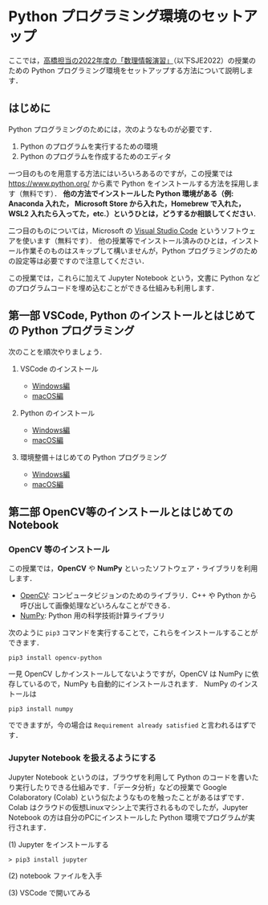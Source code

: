 # Python プログラミング環境のセットアップ



ここでは，[高橋担当の2022年度の「数理情報演習」](https://www-tlab.math.ryukoku.ac.jp/wiki/?SJE/2022)（以下SJE2022）の授業のための Python プログラミング環境をセットアップする方法について説明します．

## はじめに

Python プログラミングのためには，次のようなものが必要です．

1. Python のプログラムを実行するための環境
1. Python のプログラムを作成するためのエディタ

一つ目のものを用意する方法にはいろいろあるのですが，この授業では https://www.python.org/ から素で Python をインストールする方法を採用します（無料です）． **他の方法でインストールした Python 環境がある（例: Anaconda 入れた， Microsoft Store から入れた，Homebrew で入れた，WSL2 入れたら入ってた，etc.）というひとは，どうするか相談してください**．

二つ目のものについては，Microsoft の [Visual Studio Code](https://code.visualstudio.com/) というソフトウェアを使います（無料です）． 他の授業等でインストール済みのひとは，インストール作業そのものはスキップして構いませんが，Python プログラミングのための設定等は必要ですので注意してください．

この授業では，これらに加えて Jupyter Notebook という，文書に Python などのプログラムコードを埋め込むことができる仕組みも利用します．

## 第一部 VSCode, Python のインストールとはじめての Python プログラミング

次のことを順次やりましょう．

1. VSCode のインストール
    - [Windows編](InstallVSCode_win.md)
    - [macOS編](InstallVSCode_mac.md)

1. Python のインストール
    - [Windows編](InstallPython_win.md)
    - [macOS編](InstallPython_mac.md)

1. 環境整備＋はじめての Python プログラミング
    - [Windows編](mkdir_hoge_py_win.md)
    - [macOS編](mkdir_hoge_py_mac.md)

## 第二部 OpenCV等のインストールとはじめての Notebook

### OpenCV 等のインストール

この授業では，**OpenCV** や **NumPy** といったソフトウェア・ライブラリを利用します．

- [OpenCV](https://opencv.org/): コンピュータビジョンのためのライブラリ．C++ や Python から呼び出して画像処理などいろんなことができる．
- [NumPy](https://numpy.org/): Python 用の科学技術計算ライブラリ

次のように `pip3` コマンドを実行することで，これらをインストールすることができます．

```
pip3 install opencv-python
```

一見 OpenCV しかインストールしてないようですが，OpenCV は NumPy に依存しているので，NumPy も自動的にインストールされます．
NumPy のインストールは

```
pip3 install numpy
```

でできますが，今の場合は `Requirement already satisfied` と言われるはずです．

### Jupyter Notebook を扱えるようにする

Jupyter Notebook というのは，ブラウザを利用して Python のコードを書いたり実行したりできる仕組みです．「データ分析」などの授業で Google Colaboratory (Colab) という似たようなものを触ったことがあるはずです．Colab はクラウドの仮想Linuxマシン上で実行されるものでしたが，Jupyter Notebook の方は自分のPCにインストールした Python 環境でプログラムが実行されます．

(1) Jupyter をインストールする
```
> pip3 install jupyter
```

(2) notebook ファイルを入手

(3) VSCode で開いてみる

